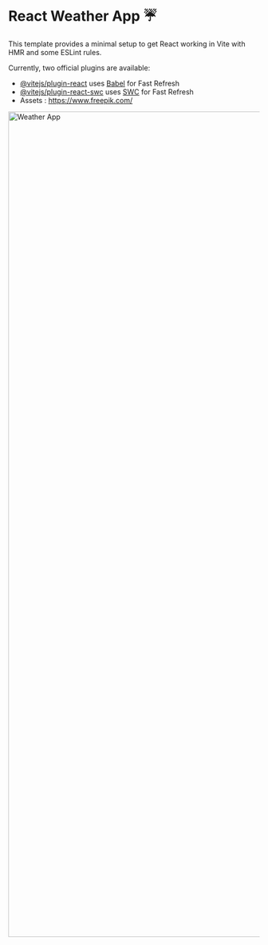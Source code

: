 # React Weather App ☔️

This template provides a minimal setup to get React working in Vite with HMR and some ESLint rules.

Currently, two official plugins are available:

- [@vitejs/plugin-react](https://github.com/vitejs/vite-plugin-react/blob/main/packages/plugin-react/README.md) uses [Babel](https://babeljs.io/) for Fast Refresh
- [@vitejs/plugin-react-swc](https://github.com/vitejs/vite-plugin-react-swc) uses [SWC](https://swc.rs/) for Fast Refresh
- Assets : https://www.freepik.com/


<img width="1652" alt="Weather App" src="https://github.com/user-attachments/assets/6724d64d-d0ee-4785-b086-7e7a2d2ace29">
